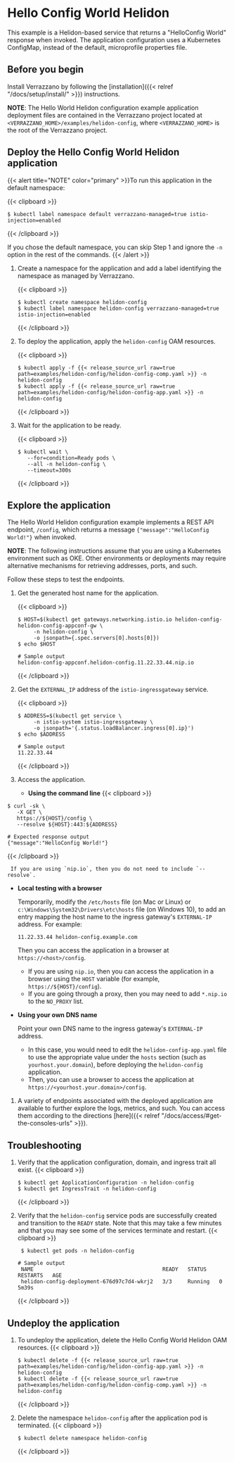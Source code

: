 
# Hello Config World Helidon

This example is a Helidon-based service that returns a "HelloConfig World" response when invoked. The application configuration uses a Kubernetes ConfigMap, instead of the default, microprofile properties file.

## Before you begin

Install Verrazzano by following the [installation]({{< relref "/docs/setup/install/" >}}) instructions.

**NOTE**: The Hello World Helidon configuration example application deployment files are contained in the Verrazzano project located at `<VERRAZZANO_HOME>/examples/helidon-config`, where `<VERRAZZANO_HOME>` is the root of the Verrazzano project.

## Deploy the Hello Config World Helidon application

{{< alert title="NOTE" color="primary" >}}To run this application in the default namespace:

   {{< clipboard >}}
   <div class="highlight">

   ```
   $ kubectl label namespace default verrazzano-managed=true istio-injection=enabled
   ```
   </div>
   {{< /clipboard >}}

   If you chose the default namespace, you can skip Step 1 and ignore the `-n` option in the rest of the commands.
{{< /alert >}}

1. Create a namespace for the application and add a label identifying the namespace as managed by Verrazzano.

   {{< clipboard >}}
   <div class="highlight">

   ```
   $ kubectl create namespace helidon-config
   $ kubectl label namespace helidon-config verrazzano-managed=true istio-injection=enabled
   ```

   </div>
   {{< /clipboard >}}

1. To deploy the application, apply the `helidon-config` OAM resources.

   {{< clipboard >}}
   <div class="highlight">

   ```
   $ kubectl apply -f {{< release_source_url raw=true path=examples/helidon-config/helidon-config-comp.yaml >}} -n helidon-config
   $ kubectl apply -f {{< release_source_url raw=true path=examples/helidon-config/helidon-config-app.yaml >}} -n helidon-config
   ```

   </div>
   {{< /clipboard >}}

1. Wait for the application to be ready.

   {{< clipboard >}}
   <div class="highlight">

   ```
   $ kubectl wait \
      --for=condition=Ready pods \
      --all -n helidon-config \
      --timeout=300s
   ```

   </div>
   {{< /clipboard >}}

## Explore the application

The Hello World Helidon configuration example implements a REST API endpoint, `/config`, which returns a message `{"message":"HelloConfig World!"}` when invoked.

**NOTE**:  The following instructions assume that you are using a Kubernetes
environment such as OKE.  Other environments or deployments may require alternative mechanisms for retrieving addresses,
ports, and such.

Follow these steps to test the endpoints.

1. Get the generated host name for the application.

   {{< clipboard >}}
   <div class="highlight">

   ```
   $ HOST=$(kubectl get gateways.networking.istio.io helidon-config-helidon-config-appconf-gw \
        -n helidon-config \
        -o jsonpath={.spec.servers[0].hosts[0]})
   $ echo $HOST

   # Sample output
   helidon-config-appconf.helidon-config.11.22.33.44.nip.io
   ```
   </div>
   {{< /clipboard >}}

1. Get the `EXTERNAL_IP` address of the `istio-ingressgateway` service.

   {{< clipboard >}}
   <div class="highlight">

   ```
   $ ADDRESS=$(kubectl get service \
        -n istio-system istio-ingressgateway \
        -o jsonpath='{.status.loadBalancer.ingress[0].ip}')
   $ echo $ADDRESS

   # Sample output
   11.22.33.44
   ```   
   </div>
   {{< /clipboard >}}

1. Access the application.

   * **Using the command line**
{{< clipboard >}}
<div class="highlight">

  ```
  $ curl -sk \
     -X GET \
     https://${HOST}/config \
     --resolve ${HOST}:443:${ADDRESS}

  # Expected response output
  {"message":"HelloConfig World!"}
  ```

</div>
{{< /clipboard >}}

     If you are using `nip.io`, then you do not need to include `--resolve`.
   * **Local testing with a browser**

     Temporarily, modify the `/etc/hosts` file (on Mac or Linux)
     or `c:\Windows\System32\Drivers\etc\hosts` file (on Windows 10),
     to add an entry mapping the host name to the ingress gateway's `EXTERNAL-IP` address.
     For example:
     ```
     11.22.33.44 helidon-config.example.com
     ```
     Then you can access the application in a browser at `https://<host>/config`.

     - If you are using `nip.io`, then you can access the application in a browser using the `HOST` variable (for example, `https://${HOST}/config`).  
     - If you are going through a proxy, then you may need to add `*.nip.io` to the `NO_PROXY` list.

   * **Using your own DNS name**

     Point your own DNS name to the ingress gateway's `EXTERNAL-IP` address.
     * In this case, you would need to edit the `helidon-config-app.yaml` file
       to use the appropriate value under the `hosts` section (such as `yourhost.your.domain`),
       before deploying the `helidon-config` application.
     * Then, you can use a browser to access the application at `https://<yourhost.your.domain>/config`.

1. A variety of endpoints associated with the deployed application are available to further explore the logs, metrics, and such. You
can access them according to the directions [here]({{< relref "/docs/access/#get-the-consoles-urls" >}}).   


## Troubleshooting

1. Verify that the application configuration, domain, and ingress trait all exist.
   {{< clipboard >}}
   <div class="highlight">

   ```
   $ kubectl get ApplicationConfiguration -n helidon-config
   $ kubectl get IngressTrait -n helidon-config
   ```   
   </div>
   {{< /clipboard >}}

1. Verify that the `helidon-config` service pods are successfully created and transition to the `READY` state.
   Note that this may take a few minutes and that you may see some of the services terminate and restart.
   {{< clipboard >}}
   <div class="highlight">

   ```
    $ kubectl get pods -n helidon-config

   # Sample output
    NAME                                         READY   STATUS    RESTARTS   AGE
    helidon-config-deployment-676d97c7d4-wkrj2   3/3     Running   0          5m39s
   ```
   </div>
   {{< /clipboard >}}

## Undeploy the application

1. To undeploy the application, delete the Hello Config World Helidon OAM resources.
   {{< clipboard >}}
   <div class="highlight">

   ```
   $ kubectl delete -f {{< release_source_url raw=true path=examples/helidon-config/helidon-config-app.yaml >}} -n helidon-config
   $ kubectl delete -f {{< release_source_url raw=true path=examples/helidon-config/helidon-config-comp.yaml >}} -n helidon-config
   ```
   </div>
   {{< /clipboard >}}

1. Delete the namespace `helidon-config` after the application pod is terminated.
   {{< clipboard >}}
   <div class="highlight">

   ```
   $ kubectl delete namespace helidon-config
   ```
   </div>
   {{< /clipboard >}}
